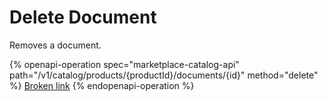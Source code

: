 # Delete Document

Removes a document.

{% openapi-operation spec="marketplace-catalog-api" path="/v1/catalog/products/{productId}/documents/{id}" method="delete" %}
[Broken link](broken-reference)
{% endopenapi-operation %}
